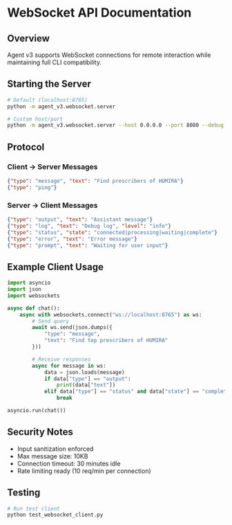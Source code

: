 # WebSocket API Documentation

## Overview
Agent v3 supports WebSocket connections for remote interaction while maintaining full CLI compatibility.

## Starting the Server
```bash
# Default (localhost:8765)
python -m agent_v3.websocket.server

# Custom host/port
python -m agent_v3.websocket.server --host 0.0.0.0 --port 8080 --debug
```

## Protocol

### Client → Server Messages

```json
{"type": "message", "text": "Find prescribers of HUMIRA"}
{"type": "ping"}
```

### Server → Client Messages

```json
{"type": "output", "text": "Assistant message"}
{"type": "log", "text": "Debug log", "level": "info"}
{"type": "status", "state": "connected|processing|waiting|complete"}
{"type": "error", "text": "Error message"}
{"type": "prompt", "text": "Waiting for user input"}
```

## Example Client Usage

```python
import asyncio
import json
import websockets

async def chat():
    async with websockets.connect("ws://localhost:8765") as ws:
        # Send query
        await ws.send(json.dumps({
            "type": "message",
            "text": "Find top prescribers of HUMIRA"
        }))

        # Receive responses
        async for message in ws:
            data = json.loads(message)
            if data["type"] == "output":
                print(data["text"])
            elif data["type"] == "status" and data["state"] == "complete":
                break

asyncio.run(chat())
```

## Security Notes
- Input sanitization enforced
- Max message size: 10KB
- Connection timeout: 30 minutes idle
- Rate limiting ready (10 req/min per connection)

## Testing
```bash
# Run test client
python test_websocket_client.py
```